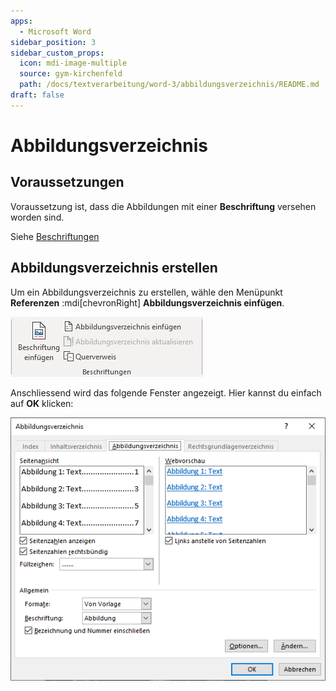 ```yaml
---
apps:
  - Microsoft Word
sidebar_position: 3
sidebar_custom_props:
  icon: mdi-image-multiple
  source: gym-kirchenfeld
  path: /docs/textverarbeitung/word-3/abbildungsverzeichnis/README.md
draft: false
---
```


# Abbildungsverzeichnis



## Voraussetzungen

Voraussetzung ist, dass die Abbildungen mit einer **Beschriftung** versehen worden sind.

Siehe [Beschriftungen](../../word-1/beschriftungen/)

## Abbildungsverzeichnis erstellen

Um ein Abbildungsverzeichnis zu erstellen, wähle den Menüpunkt __Referenzen__ :mdi[chevronRight] __Abbildungsverzeichnis&nbsp;einfügen__.

![](./menue-beschriftungen.png)

Anschliessend wird das folgende Fenster angezeigt. Hier kannst du einfach auf __OK__ klicken:

![](./abbildungsverzeichnis-einfuegen.png)
